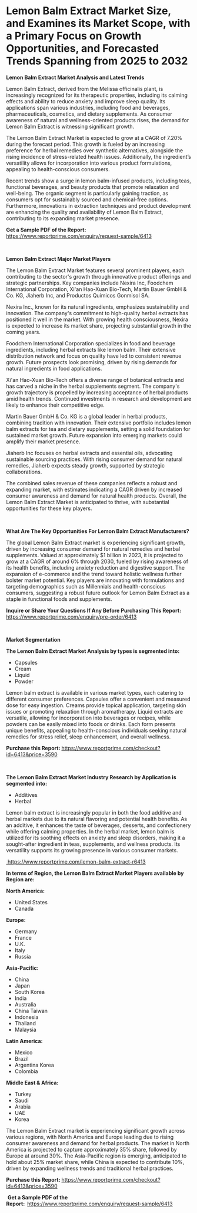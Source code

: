 <p><h1>Lemon Balm Extract Market Size, and Examines its Market Scope, with a Primary Focus on Growth Opportunities, and Forecasted Trends Spanning from 2025 to 2032</h1></p><p><strong>Lemon Balm Extract Market Analysis and Latest Trends</strong></p>
<p><p>Lemon Balm Extract, derived from the Melissa officinalis plant, is increasingly recognized for its therapeutic properties, including its calming effects and ability to reduce anxiety and improve sleep quality. Its applications span various industries, including food and beverages, pharmaceuticals, cosmetics, and dietary supplements. As consumer awareness of natural and wellness-oriented products rises, the demand for Lemon Balm Extract is witnessing significant growth.</p><p>The Lemon Balm Extract Market is expected to grow at a CAGR of 7.20% during the forecast period. This growth is fueled by an increasing preference for herbal remedies over synthetic alternatives, alongside the rising incidence of stress-related health issues. Additionally, the ingredient’s versatility allows for incorporation into various product formulations, appealing to health-conscious consumers.</p><p>Recent trends show a surge in lemon balm-infused products, including teas, functional beverages, and beauty products that promote relaxation and well-being. The organic segment is particularly gaining traction, as consumers opt for sustainably sourced and chemical-free options. Furthermore, innovations in extraction techniques and product development are enhancing the quality and availability of Lemon Balm Extract, contributing to its expanding market presence.</p></p>
<p><strong>Get a Sample PDF of the Report:&nbsp;</strong> <a href="https://www.reportprime.com/enquiry/request-sample/6413?utm_campaign=4459&utm_medium=2&utm_source=Github&utm_content=ia&utm_term=15052025&utm_id=lemon-balm-extract">https://www.reportprime.com/enquiry/request-sample/6413</a></p>
<p>&nbsp;</p>
<p><strong>Lemon Balm Extract Major Market Players</strong></p>
<p><p>The Lemon Balm Extract Market features several prominent players, each contributing to the sector's growth through innovative product offerings and strategic partnerships. Key companies include Nexira Inc, Foodchem International Corporation, Xi'an Hao-Xuan Bio-Tech, Martin Bauer GmbH & Co. KG, Jiaherb Inc, and Productos Quimicos Gonmisol SA.</p><p>Nexira Inc., known for its natural ingredients, emphasizes sustainability and innovation. The company's commitment to high-quality herbal extracts has positioned it well in the market. With growing health consciousness, Nexira is expected to increase its market share, projecting substantial growth in the coming years.</p><p>Foodchem International Corporation specializes in food and beverage ingredients, including herbal extracts like lemon balm. Their extensive distribution network and focus on quality have led to consistent revenue growth. Future prospects look promising, driven by rising demands for natural ingredients in food applications.</p><p>Xi'an Hao-Xuan Bio-Tech offers a diverse range of botanical extracts and has carved a niche in the herbal supplements segment. The company's growth trajectory is propelled by increasing acceptance of herbal products amid health trends. Continued investments in research and development are likely to enhance their competitive edge.</p><p>Martin Bauer GmbH & Co. KG is a global leader in herbal products, combining tradition with innovation. Their extensive portfolio includes lemon balm extracts for tea and dietary supplements, setting a solid foundation for sustained market growth. Future expansion into emerging markets could amplify their market presence.</p><p>Jiaherb Inc focuses on herbal extracts and essential oils, advocating sustainable sourcing practices. With rising consumer demand for natural remedies, Jiaherb expects steady growth, supported by strategic collaborations.</p><p>The combined sales revenue of these companies reflects a robust and expanding market, with estimates indicating a CAGR driven by increased consumer awareness and demand for natural health products. Overall, the Lemon Balm Extract Market is anticipated to thrive, with substantial opportunities for these key players.</p></p>
<p>&nbsp;</p>
<p><strong>What Are The Key Opportunities For Lemon Balm Extract Manufacturers?</strong></p>
<p><p>The global Lemon Balm Extract market is experiencing significant growth, driven by increasing consumer demand for natural remedies and herbal supplements. Valued at approximately $1 billion in 2023, it is projected to grow at a CAGR of around 6% through 2030, fueled by rising awareness of its health benefits, including anxiety reduction and digestive support. The expansion of e-commerce and the trend toward holistic wellness further bolster market potential. Key players are innovating with formulations and targeting demographics such as Millennials and health-conscious consumers, suggesting a robust future outlook for Lemon Balm Extract as a staple in functional foods and supplements.</p></p>
<p><strong>Inquire or Share Your Questions If Any Before Purchasing This Report:</strong> <a href="https://www.reportprime.com/enquiry/pre-order/6413?utm_campaign=4459&utm_medium=2&utm_source=Github&utm_content=ia&utm_term=15052025&utm_id=lemon-balm-extract">https://www.reportprime.com/enquiry/pre-order/6413</a></p>
<p>&nbsp;</p>
<p><strong>Market Segmentation</strong></p>
<p><strong>The Lemon Balm Extract Market Analysis by types is segmented into:</strong></p>
<p><ul><li>Capsules</li><li>Cream</li><li>Liquid</li><li>Powder</li></ul></p>
<p><p>Lemon balm extract is available in various market types, each catering to different consumer preferences. Capsules offer a convenient and measured dose for easy ingestion. Creams provide topical application, targeting skin issues or promoting relaxation through aromatherapy. Liquid extracts are versatile, allowing for incorporation into beverages or recipes, while powders can be easily mixed into foods or drinks. Each form presents unique benefits, appealing to health-conscious individuals seeking natural remedies for stress relief, sleep enhancement, and overall wellness.</p></p>
<p><strong>Purchase this Report:&nbsp;</strong><a href="https://www.reportprime.com/checkout?id=6413&price=3590&utm_campaign=4459&utm_medium=2&utm_source=Github&utm_content=ia&utm_term=15052025&utm_id=lemon-balm-extract">https://www.reportprime.com/checkout?id=6413&price=3590</a></p>
<p>&nbsp;</p>
<p><strong>The Lemon Balm Extract Market Industry Research by Application is segmented into:</strong></p>
<p><ul><li>Additives</li><li>Herbal</li></ul></p>
<p><p>Lemon balm extract is increasingly popular in both the food additive and herbal markets due to its natural flavoring and potential health benefits. As an additive, it enhances the taste of beverages, desserts, and confectionery while offering calming properties. In the herbal market, lemon balm is utilized for its soothing effects on anxiety and sleep disorders, making it a sought-after ingredient in teas, supplements, and wellness products. Its versatility supports its growing presence in various consumer markets.</p></p>
<p><a href="https://www.reportprime.com/lemon-balm-extract-r6413?utm_campaign=4459&utm_medium=2&utm_source=Github&utm_content=ia&utm_term=15052025&utm_id=lemon-balm-extract">&nbsp;https://www.reportprime.com/lemon-balm-extract-r6413</a></p>
<p><strong>In terms of Region, the Lemon Balm Extract Market Players available by Region are:</strong></p>
<p>
    <p> <strong> North America: </strong>
        <ul>
            <li>United States</li>
            <li>Canada</li>
        </ul>
        </p> 
    <p> <strong> Europe: </strong>
        <ul>
            <li>Germany</li>
            <li>France</li>
            <li>U.K.</li>
            <li>Italy</li>
            <li>Russia</li>
        </ul>
        </p> 
    <p> <strong> Asia-Pacific: </strong>
        <ul>
            <li>China</li>
            <li>Japan</li>
            <li>South Korea</li>
            <li>India</li>
            <li>Australia</li>
            <li>China Taiwan</li>
            <li>Indonesia</li>
            <li>Thailand</li>
            <li>Malaysia</li>
        </ul>
        </p> 
    <p> <strong> Latin America: </strong>
        <ul>
            <li>Mexico</li>
            <li>Brazil</li>
            <li>Argentina Korea</li>
            <li>Colombia</li>
        </ul>
        </p> 
    <p> <strong> Middle East & Africa: </strong>
        <ul>
            <li>Turkey</li>
            <li>Saudi</li>
            <li>Arabia</li>
            <li>UAE</li>
            <li>Korea</li>
        </ul>
    </p>
    </p>
<p><p>The Lemon Balm Extract market is experiencing significant growth across various regions, with North America and Europe leading due to rising consumer awareness and demand for herbal products. The market in North America is projected to capture approximately 35% share, followed by Europe at around 30%. The Asia-Pacific region is emerging, anticipated to hold about 25% market share, while China is expected to contribute 10%, driven by expanding wellness trends and traditional herbal practices.</p></p>
<p><strong>Purchase this Report: </strong><a href="https://www.reportprime.com/checkout?id=6413&price=3590&utm_campaign=4459&utm_medium=2&utm_source=Github&utm_content=ia&utm_term=15052025&utm_id=lemon-balm-extract">https://www.reportprime.com/checkout?id=6413&price=3590</a></p>
<p>&nbsp;<strong>Get a Sample PDF of the Report:&nbsp;&nbsp;</strong><a href="https://www.reportprime.com/enquiry/request-sample/6413?utm_campaign=4459&utm_medium=2&utm_source=Github&utm_content=ia&utm_term=15052025&utm_id=lemon-balm-extract">https://www.reportprime.com/enquiry/request-sample/6413</a></p>
<p><strong></strong></p>
<p><p></p><p></p><p></p></p>